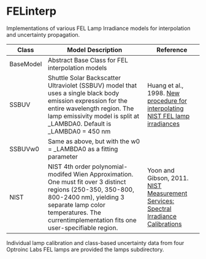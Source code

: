 # FELinterp
Implementations of various FEL Lamp Irradiance models for interpolation and uncertainty propagation.

| Class | Model Description | Reference | 
| ----- | ----------------- | ----------|
| BaseModel | Abstract Base Class for FEL interpolation models | |
| SSBUV     | Shuttle Solar Backscatter Ultraviolet (SSBUV) model that uses a single black body emission expression for the entire wavelength region. The lamp emissivity model is split at _LAMBDA0.  Default is _LAMBDA0 = 450 nm | Huang et al., 1998. [New procedure for interpolating NIST FEL lamp irradiances](https://www.gml.noaa.gov/grad/neubrew/docs/publications/Huang_interpolatiopn.pdf) |
| SSBUVw0   | Same as above, but with the w0 = _LAMBDA0 as a fitting parameter | |
| NIST | NIST 4th order polynomial-modifed Wien Approximation.  One must fit over 3 distinct regions (250-350, 350-800, 800-2400 nm), yielding 3 separate lamp color temperatures.  The currentimplementation fits one user-specifiable region. | Yoon and Gibson, 2011. [NIST Measurement Services: Spectral Irradiance Calibrations](https://doi.org/10.6028/NIST.SP.250-89)|

Individual lamp calibration and class-based uncertainty data from four Optroinc Labs FEL lamps are provided the lamps subdirectory.
